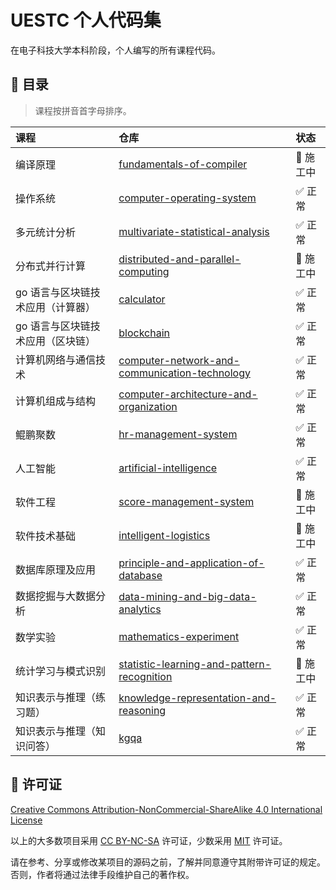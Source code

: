 # UESTC 个人代码集

在电子科技大学本科阶段，个人编写的所有课程代码。

## 📇 目录

> 课程按拼音首字母排序。

| 课程                              | 仓库                                                                                                                       | 状态      |
| :-------------------------------- | :------------------------------------------------------------------------------------------------------------------------- | :-------- |
| 编译原理                          | [fundamentals-of-compiler](https://github.com/mrcaidev/fundamentals-of-compiler)                                           | 🚧 施工中 |
| 操作系统                          | [computer-operating-system](https://github.com/mrcaidev/computer-operating-system)                                         | ✅ 正常   |
| 多元统计分析                      | [multivariate-statistical-analysis](https://github.com/mrcaidev/multivariate-statistical-analysis)                         | ✅ 正常   |
| 分布式并行计算                    | [distributed-and-parallel-computing](https://github.com/mrcaidev/distributed-and-parallel-computing)                       | 🚧 施工中 |
| go 语言与区块链技术应用（计算器） | [calculator](https://github.com/mrcaidev/calculator)                                                                       | ✅ 正常   |
| go 语言与区块链技术应用（区块链） | [blockchain](https://github.com/mrcaidev/blockchain)                                                                       | ✅ 正常   |
| 计算机网络与通信技术              | [computer-network-and-communication-technology](https://github.com/mrcaidev/computer-network-and-communication-technology) | ✅ 正常   |
| 计算机组成与结构                  | [computer-architecture-and-organization](https://https://github.com/mrcaidev/computer-architecture-and-organization)       | ✅ 正常   |
| 鲲鹏聚数                          | [hr-management-system](https://github.com/mrcaidev/hr-management-system)                                                   | ✅ 正常   |
| 人工智能                          | [artificial-intelligence](https://github.com/mrcaidev/artificial-intelligence)                                             | ✅ 正常   |
| 软件工程                          | [score-management-system](https://github.com/mrcaidev/score-management-system)                                             | 🚧 施工中 |
| 软件技术基础                      | [intelligent-logistics](https://github.com/mrcaidev/intelligent-logistics)                                                 | 🚧 施工中 |
| 数据库原理及应用                  | [principle-and-application-of-database](https://github.com/mrcaidev/principle-and-application-of-database)                 | ✅ 正常   |
| 数据挖掘与大数据分析              | [data-mining-and-big-data-analytics](https://github.com/mrcaidev/data-mining-and-big-data-analytics)                       | ✅ 正常   |
| 数学实验                          | [mathematics-experiment](https://github.com/mrcaidev/mathematics-experiment)                                               | ✅ 正常   |
| 统计学习与模式识别                | [statistic-learning-and-pattern-recognition](https://github.com/mrcaidev/statistic-learning-and-pattern-recognition)       | 🚧 施工中 |
| 知识表示与推理（练习题）          | [knowledge-representation-and-reasoning](https://github.com/mrcaidev/knowledge-representation-and-reasoning)               | ✅ 正常   |
| 知识表示与推理（知识问答）        | [kgqa](https://github.com/mrcaidev/kgqa)                                                                                   | ✅ 正常   |

## 📄 许可证

[Creative Commons Attribution-NonCommercial-ShareAlike 4.0 International License](https://creativecommons.org/licenses/by-nc-sa/4.0/)

以上的大多数项目采用 [CC BY-NC-SA](https://creativecommons.org/licenses/by-nc-sa/4.0/) 许可证，少数采用 [MIT](https://opensource.org/license/mit/) 许可证。

请在参考、分享或修改某项目的源码之前，了解并同意遵守其附带许可证的规定。否则，作者将通过法律手段维护自己的著作权。
